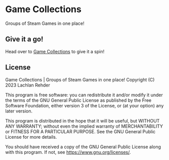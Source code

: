 # Game Collections

Groups of Steam Games in one place!

## Give it a go!

Head over to [Game Collections](https://lachlan2357.github.io/game-collections) to give it a spin!

## License

Game Collections | Groups of Steam Games in one place!
Copyright (C) 2023 Lachlan Rehder

This program is free software: you can redistribute it and/or modify
it under the terms of the GNU General Public License as published by
the Free Software Foundation, either version 3 of the License, or
(at your option) any later version.

This program is distributed in the hope that it will be useful,
but WITHOUT ANY WARRANTY; without even the implied warranty of
MERCHANTABILITY or FITNESS FOR A PARTICULAR PURPOSE. See the
GNU General Public License for more details.

You should have received a copy of the GNU General Public License
along with this program. If not, see <https://www.gnu.org/licenses/>.
